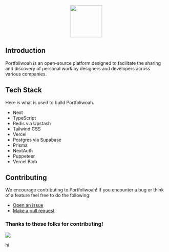 <p align="center">
  <a href="https://oustro.xyz">
    <img src="https://www.jacobt.io/_next/image?url=%2Fportfoliwoah-logo.png&w=96&q=75" height="100">
  </a>
</p>

## Introduction
Portfoliwoah is an open-source platform designed to facilitate the sharing and discovery of personal work by designers and developers across various companies. 

## Tech Stack
Here is what is used to build Portfoliwoah.

- Next
- TypeScript
- Redis via Upstash
- Tailwind CSS
- Vercel
- Postgres via Supabase
- Prisma
- NextAuth
- Puppeteer
- Vercel Blob

## Contributing
We encourage contributing to Portfoliwoah! If you encounter a bug or think of a feature feel free to do the following:

- [Open an issue](https://github.com/oustro/portfoliwoah/issues)
- [Make a pull request](https://github.com/oustro/portfoliwoah/pull)

### Thanks to these folks for contributing!
<img src="https://contrib.rocks/image?repo=oustro/portfoliwoah" />

hi